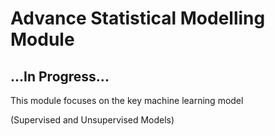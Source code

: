 # Advance Statistical Modelling Module

## ...In Progress...
This module focuses on the key machine learning model 

(Supervised and Unsupervised Models)
